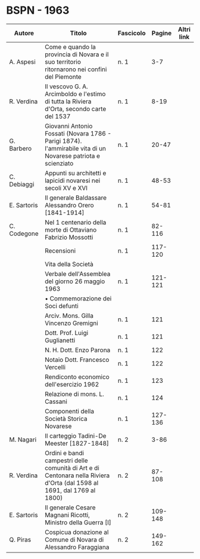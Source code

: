 # BSPN - 1963

| Autore      | Titolo                                                                                                                  | Fascicolo | Pagine  | Altri link |
|-------------|-------------------------------------------------------------------------------------------------------------------------|-----------|---------|------------|
| A. Aspesi   | Come e quando la provincia di Novara e il suo territorio ritornarono nei confini del Piemonte                           | n. 1      | 3-7     |            |
| R. Verdina  | Il vescovo G. A. Arcimboldo e l'estimo di tutta la Riviera d'Orta, secondo carte del 1537                               | n. 1      | 8-19    |            |
| G. Barbero  | Giovanni Antonio Fossati (Novara 1786 - Parigi 1874). l'ammirabile vita di un Novarese patriota e scienziato            | n. 1      | 20-47   |            |
| C. Debiaggi | Appunti su architetti e lapicidi novaresi nei secoli XV e XVI                                                           | n. 1      | 48-53   |            |
| E. Sartoris | Il generale Baldassare Alessandro Orero [1841-1914]                                                                     | n. 1      | 54-81   |            |
| C. Codegone | Nel 1 centenario della morte di Ottaviano Fabrizio Mossotti                                                             | n. 1      | 82-116  |            |
|             | Recensioni                                                                                                              | n. 1      | 117-120 |            |
|             | Vita della Società                                                                                                      |           |         |            |
|             | Verbale dell'Assemblea del giorno 26 maggio 1963                                                                        | n. 1      | 121-121 |            |
|             | • Commemorazione dei Soci defunti                                                                                       |           |         |            |
|             | Arciv. Mons. Gilla Vincenzo Gremigni                                                                                    | n. 1      | 121     |            |
|             | Dott. Prof. Luigi Guglianetti                                                                                           | n. 1      | 121     |            |
|             | N. H. Dott. Enzo Parona                                                                                                 | n. 1      | 122     |            |
|             | Notaio Dott. Francesco Vercelli                                                                                         | n. 1      | 122     |            |
|             | Rendiconto economico dell'esercizio 1962                                                                                | n. 1      | 123     |            |
|             | Relazione di mons. L. Cassani                                                                                           | n. 1      | 124     |            |
|             | Componenti della Società Storica Novarese                                                                               | n. 1      | 127-136 |            |
| M. Nagari   | Il carteggio Tadini-De Meester [1827-1848]                                                                              | n. 2      | 3-86    |            |
| R. Verdina  | Ordini e bandi campestri delle comunità di Art e di Centonara nella Riviera d'Orta (dal 1598 al 1691, dal 1769 al 1800) | n. 2      | 87-108  |            |
| E. Sartoris | Il generale Cesare Magnani Ricotti, Ministro della Guerra [I]                                                           | n. 2      | 109-148 |            |
| Q. Piras    | Cospicua donazione al Comune di Novara di Alessandro Faraggiana                                                         | n. 2      | 149-162 |            |
